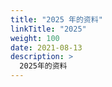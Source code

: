 ```yaml
---
title: "2025 年的资料"
linkTitle: "2025"
weight: 100
date: 2021-08-13
description: >
  2025年的资料
---
```




